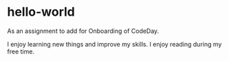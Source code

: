 # hello-world
As an assignment to add for Onboarding of CodeDay.

I enjoy learning new things and improve my skills. I enjoy reading during my free time. 

